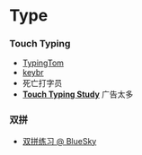# Type

### Touch Typing

- [TypingTom](https://www.typingtom.com/)
- [keybr](https://www.keybr.com/)
- 死亡打字员
- [**Touch Typing Study**](https://www.typingstudy.com/) 广告太多

### 双拼

- [双拼练习 @ BlueSky](https://api.ihint.me/shuang/)